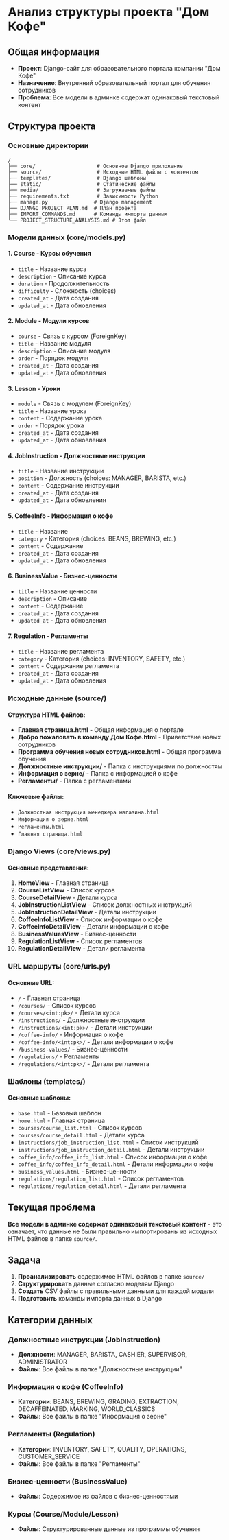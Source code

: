 # Анализ структуры проекта "Дом Кофе"

## Общая информация
- **Проект**: Django-сайт для образовательного портала компании "Дом Кофе"
- **Назначение**: Внутренний образовательный портал для обучения сотрудников
- **Проблема**: Все модели в админке содержат одинаковый текстовый контент

## Структура проекта

### Основные директории
```
/
├── core/                    # Основное Django приложение
├── source/                  # Исходные HTML файлы с контентом
├── templates/               # Django шаблоны
├── static/                  # Статические файлы
├── media/                   # Загружаемые файлы
├── requirements.txt         # Зависимости Python
├── manage.py               # Django management
├── DJANGO_PROJECT_PLAN.md  # План проекта
├── IMPORT_COMMANDS.md      # Команды импорта данных
└── PROJECT_STRUCTURE_ANALYSIS.md # Этот файл
```

### Модели данных (core/models.py)

#### 1. **Course** - Курсы обучения
- `title` - Название курса
- `description` - Описание курса
- `duration` - Продолжительность
- `difficulty` - Сложность (choices)
- `created_at` - Дата создания
- `updated_at` - Дата обновления

#### 2. **Module** - Модули курсов
- `course` - Связь с курсом (ForeignKey)
- `title` - Название модуля
- `description` - Описание модуля
- `order` - Порядок модуля
- `created_at` - Дата создания
- `updated_at` - Дата обновления

#### 3. **Lesson** - Уроки
- `module` - Связь с модулем (ForeignKey)
- `title` - Название урока
- `content` - Содержание урока
- `order` - Порядок урока
- `created_at` - Дата создания
- `updated_at` - Дата обновления

#### 4. **JobInstruction** - Должностные инструкции
- `title` - Название инструкции
- `position` - Должность (choices: MANAGER, BARISTA, etc.)
- `content` - Содержание инструкции
- `created_at` - Дата создания
- `updated_at` - Дата обновления

#### 5. **CoffeeInfo** - Информация о кофе
- `title` - Название
- `category` - Категория (choices: BEANS, BREWING, etc.)
- `content` - Содержание
- `created_at` - Дата создания
- `updated_at` - Дата обновления

#### 6. **BusinessValue** - Бизнес-ценности
- `title` - Название ценности
- `description` - Описание
- `content` - Содержание
- `created_at` - Дата создания
- `updated_at` - Дата обновления

#### 7. **Regulation** - Регламенты
- `title` - Название регламента
- `category` - Категория (choices: INVENTORY, SAFETY, etc.)
- `content` - Содержание регламента
- `created_at` - Дата создания
- `updated_at` - Дата обновления

### Исходные данные (source/)

#### Структура HTML файлов:
- **Главная страница.html** - Общая информация о портале
- **Добро пожаловать в команду Дом Кофе.html** - Приветствие новых сотрудников
- **Программа обучения новых сотрудников.html** - Общая программа обучения
- **Должностные инструкции/** - Папка с инструкциями по должностям
- **Информация о зерне/** - Папка с информацией о кофе
- **Регламенты/** - Папка с регламентами

#### Ключевые файлы:
- `Должностная инструкция менеджера магазина.html`
- `Информация о зерне.html`
- `Регламенты.html`
- `Главная страница.html`

### Django Views (core/views.py)

#### Основные представления:
1. **HomeView** - Главная страница
2. **CourseListView** - Список курсов
3. **CourseDetailView** - Детали курса
4. **JobInstructionListView** - Список должностных инструкций
5. **JobInstructionDetailView** - Детали инструкции
6. **CoffeeInfoListView** - Список информации о кофе
7. **CoffeeInfoDetailView** - Детали информации о кофе
8. **BusinessValuesView** - Бизнес-ценности
9. **RegulationListView** - Список регламентов
10. **RegulationDetailView** - Детали регламента

### URL маршруты (core/urls.py)

#### Основные URL:
- `/` - Главная страница
- `/courses/` - Список курсов
- `/courses/<int:pk>/` - Детали курса
- `/instructions/` - Должностные инструкции
- `/instructions/<int:pk>/` - Детали инструкции
- `/coffee-info/` - Информация о кофе
- `/coffee-info/<int:pk>/` - Детали информации о кофе
- `/business-values/` - Бизнес-ценности
- `/regulations/` - Регламенты
- `/regulations/<int:pk>/` - Детали регламента

### Шаблоны (templates/)

#### Основные шаблоны:
- `base.html` - Базовый шаблон
- `home.html` - Главная страница
- `courses/course_list.html` - Список курсов
- `courses/course_detail.html` - Детали курса
- `instructions/job_instruction_list.html` - Список инструкций
- `instructions/job_instruction_detail.html` - Детали инструкции
- `coffee_info/coffee_info_list.html` - Список информации о кофе
- `coffee_info/coffee_info_detail.html` - Детали информации о кофе
- `business_values.html` - Бизнес-ценности
- `regulations/regulation_list.html` - Список регламентов
- `regulations/regulation_detail.html` - Детали регламента

## Текущая проблема

**Все модели в админке содержат одинаковый текстовый контент** - это означает, что данные не были правильно импортированы из исходных HTML файлов в папке `source/`.

## Задача

1. **Проанализировать** содержимое HTML файлов в папке `source/`
2. **Структурировать** данные согласно моделям Django
3. **Создать** CSV файлы с правильными данными для каждой модели
4. **Подготовить** команды импорта данных в Django

## Категории данных

### Должностные инструкции (JobInstruction)
- **Должности**: MANAGER, BARISTA, CASHIER, SUPERVISOR, ADMINISTRATOR
- **Файлы**: Все файлы в папке "Должностные инструкции"

### Информация о кофе (CoffeeInfo)
- **Категории**: BEANS, BREWING, GRADING, EXTRACTION, DECAFFEINATED, MARKING, WORLD_CLASSICS
- **Файлы**: Все файлы в папке "Информация о зерне"

### Регламенты (Regulation)
- **Категории**: INVENTORY, SAFETY, QUALITY, OPERATIONS, CUSTOMER_SERVICE
- **Файлы**: Все файлы в папке "Регламенты"

### Бизнес-ценности (BusinessValue)
- **Файлы**: Содержимое из файлов с бизнес-ценностями

### Курсы (Course/Module/Lesson)
- **Файлы**: Структурированные данные из программы обучения


